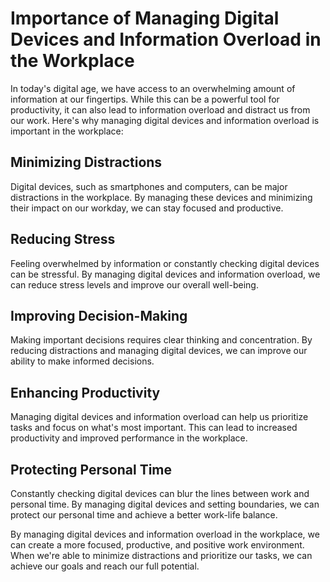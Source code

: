 Importance of Managing Digital Devices and Information Overload in the Workplace
============================================================

In today's digital age, we have access to an overwhelming amount of information at our fingertips. While this can be a powerful tool for productivity, it can also lead to information overload and distract us from our work. Here's why managing digital devices and information overload is important in the workplace:

## Minimizing Distractions

Digital devices, such as smartphones and computers, can be major distractions in the workplace. By managing these devices and minimizing their impact on our workday, we can stay focused and productive.

## Reducing Stress

Feeling overwhelmed by information or constantly checking digital devices can be stressful. By managing digital devices and information overload, we can reduce stress levels and improve our overall well-being.

## Improving Decision-Making

Making important decisions requires clear thinking and concentration. By reducing distractions and managing digital devices, we can improve our ability to make informed decisions.

## Enhancing Productivity

Managing digital devices and information overload can help us prioritize tasks and focus on what's most important. This can lead to increased productivity and improved performance in the workplace.

## Protecting Personal Time

Constantly checking digital devices can blur the lines between work and personal time. By managing digital devices and setting boundaries, we can protect our personal time and achieve a better work-life balance.

By managing digital devices and information overload in the workplace, we can create a more focused, productive, and positive work environment. When we're able to minimize distractions and prioritize our tasks, we can achieve our goals and reach our full potential.
